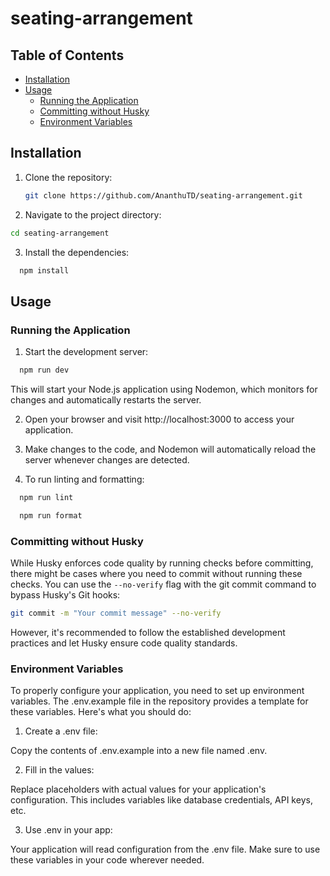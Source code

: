# seating-arrangement
## Table of Contents

- [Installation](#installation)
- [Usage](#usage)
  - [Running the Application](#running-the-application)
  - [Committing without Husky](#committing-without-husky)
  - [Environment Variables](#environment-variables)
## Installation

1. Clone the repository:

   ```sh
   git clone https://github.com/AnanthuTD/seating-arrangement.git
2. Navigate to the project directory:

  ```sh
  cd seating-arrangement
```
3. Install the dependencies:

```sh
  npm install
```
## Usage
### Running the Application
1. Start the development server:

```sh
  npm run dev
```
This will start your Node.js application using Nodemon, which monitors for changes and automatically restarts the server.

2. Open your browser and visit http://localhost:3000 to access your application.

3. Make changes to the code, and Nodemon will automatically reload the server whenever changes are detected.

4. To run linting and formatting:

```sh
  npm run lint
```
```sh
  npm run format
```

### Committing without Husky
While Husky enforces code quality by running checks before committing, there might be cases where you need to commit without running these checks. You can use the `--no-verify` flag with the git commit command to bypass Husky's Git hooks:

```sh
git commit -m "Your commit message" --no-verify
```
However, it's recommended to follow the established development practices and let Husky ensure code quality standards.

### Environment Variables
To properly configure your application, you need to set up environment variables. The .env.example file in the repository provides a template for these variables. Here's what you should do:

1. Create a .env file:

Copy the contents of .env.example into a new file named .env.

2. Fill in the values:

Replace placeholders with actual values for your application's configuration. This includes variables like database credentials, API keys, etc.

3. Use .env in your app:

Your application will read configuration from the .env file. Make sure to use these variables in your code wherever needed.
